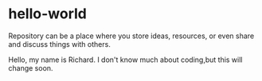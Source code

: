 # hello-world
Repository can be a place where you store ideas, resources, or even share and discuss things with others.

Hello, my name is Richard. I don't know much about coding,but this will change soon.
